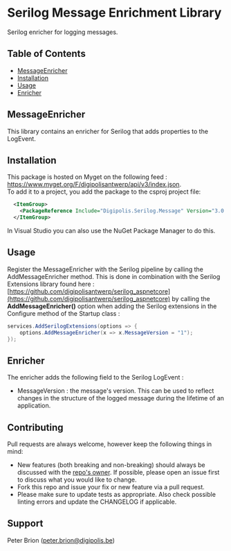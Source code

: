 # Serilog Message Enrichment Library

Serilog enricher for logging messages.

## Table of Contents

<!-- START doctoc generated TOC please keep comment here to allow auto update -->
<!-- DON'T EDIT THIS SECTION, INSTEAD RE-RUN doctoc TO UPDATE -->


- [MessageEnricher](#messageenricher)
- [Installation](#installation)
- [Usage](#usage)
- [Enricher](#enricher)

<!-- END doctoc generated TOC please keep comment here to allow auto update -->

## MessageEnricher

This library contains an enricher for Serilog that adds properties to the LogEvent.

## Installation

This package is hosted on Myget on the following feed : https://www.myget.org/F/digipolisantwerp/api/v3/index.json.  
To add it to a project, you add the package to the csproj project file:

```xml
  <ItemGroup>
    <PackageReference Include="Digipolis.Serilog.Message" Version="3.0.0" />
  </ItemGroup>
``` 

In Visual Studio you can also use the NuGet Package Manager to do this.

## Usage

Register the MessageEnricher with the Serilog pipeline by calling the AddMessageEnricher method. This is done in combination with the Serilog Extensions library 
found here : [https://github.com/digipolisantwerp/serilog_aspnetcore](https://github.com/digipolisantwerp/serilog_aspnetcore) by calling the **AddMessageEnricher()** option 
when adding the Serilog extensions in the Configure method of the Startup class :

```csharp
services.AddSerilogExtensions(options => {
    options.AddMessageEnricher(x => x.MessageVersion = "1");
});
```  

## Enricher

The enricher adds the following field to the Serilog LogEvent :

- MessageVersion : the message's version. This can be used to reflect changes in the structure of the logged message during the lifetime of an application.

## Contributing

Pull requests are always welcome, however keep the following things in mind:

- New features (both breaking and non-breaking) should always be discussed with the [repo's owner](#support). If possible, please open an issue first to discuss what you would like to change.
- Fork this repo and issue your fix or new feature via a pull request.
- Please make sure to update tests as appropriate. Also check possible linting errors and update the CHANGELOG if applicable.

## Support

Peter Brion (<peter.brion@digipolis.be>)
